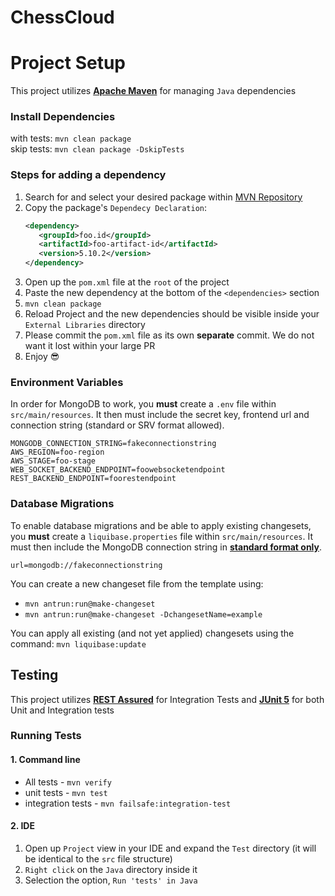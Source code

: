 # ChessCloud

# Project Setup

This project utilizes **[Apache Maven](https://maven.apache.org/)** for managing `Java` dependencies

### Install Dependencies

with tests: ``mvn clean package``\
skip tests: ``mvn clean package -DskipTests``

### Steps for adding a dependency

1. Search for and select your desired package within [MVN Repository](https://mvnrepository.com/)
2. Copy the package's `Dependecy Declaration`:
   ```xml
   <dependency>
      <groupId>foo.id</groupId>
      <artifactId>foo-artifact-id</artifactId>
      <version>5.10.2</version>
   </dependency>
   ```
3. Open up the `pom.xml` file at the `root` of the project
4. Paste the new dependency at the bottom of the `<dependencies>` section
5. ``mvn clean package``
6. Reload Project and the new dependencies should be visible inside your `External Libraries` directory
7. Please commit the `pom.xml` file as its own **separate** commit. We do not want it lost within your large PR
8. Enjoy :sunglasses:

### Environment Variables

In order for MongoDB to work, you **must** create a `.env` file within `src/main/resources`. It then must include the
secret
key, frontend url and connection string (standard or SRV format allowed).

```dotenv
MONGODB_CONNECTION_STRING=fakeconnectionstring
AWS_REGION=foo-region
AWS_STAGE=foo-stage
WEB_SOCKET_BACKEND_ENDPOINT=foowebsocketendpoint
REST_BACKEND_ENDPOINT=foorestendpoint
```

### Database Migrations
To enable database migrations and be able to apply existing changesets, you **must** create a `liquibase.properties` file within `src/main/resources`.
It must then include the MongoDB connection string in [**standard format only**](https://www.mongodb.com/docs/manual/reference/connection-string/#standard-connection-string-format).
```properties
url=mongodb://fakeconnectionstring
```
You can create a new changeset file from the template using:
- ``mvn antrun:run@make-changeset``
- ``mvn antrun:run@make-changeset -DchangesetName=example``

You can apply all existing (and not yet applied) changesets using the command: ``mvn liquibase:update``

## Testing

This project utilizes **[REST Assured](https://rest-assured.io/)** for Integration Tests and
**[JUnit 5](https://junit.org/junit5/docs/current/user-guide/)** for both Unit and
Integration tests

### Running Tests

#### 1. Command line

- All tests - ``mvn verify``
- unit tests - ``mvn test``
- integration tests - ``mvn failsafe:integration-test``

#### 2. IDE

1. Open up `Project` view in your IDE and expand the `Test` directory (it will be identical to the `src` file structure)
2. `Right click` on the `Java` directory inside it
3. Selection the option, `Run 'tests' in Java`